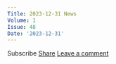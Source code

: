 ```yaml
---
Title: 2023-12-31 News
Volume: 1
Issue: 48
Date: '2023-12-31'
---
```

Subscribe
[Share](https://johto.substack.com/p/vol1-48?utm_source=substack&utm_medium=email&utm_content=share&action=share)
[Leave a comment](https://johto.substack.com/p/vol1-48/comments)